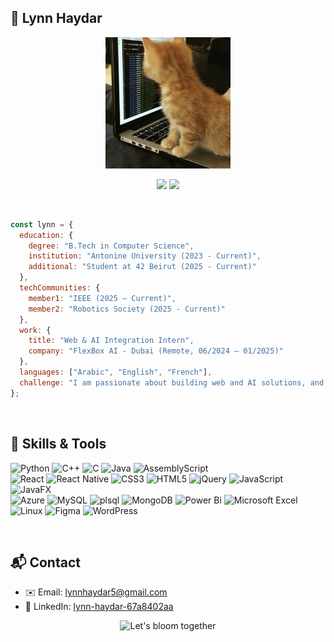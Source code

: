 ## 🌸 Lynn Haydar

<p align="center">
  <img src="Cat Coding GIF - Find & Share on GIPHY.gif" alt="Lynn Haydar Pink Banner" width="200"/>
</p>

<p align="center">
  <img src="https://img.shields.io/badge/Computer%20Science%20Student-%23F8BBD0?style=flat-square"/>
   <img src="https://img.shields.io/badge/IEEE%20Member-%23FADADD?style=flat-square&logo=ieee&logoColor=white"/>
  
</p>
<br>

```javascript
const lynn = {
  education: {
    degree: "B.Tech in Computer Science",
    institution: "Antonine University (2023 - Current)",
    additional: "Student at 42 Beirut (2025 - Current)"
  },
  techCommunities: {
    member1: "IEEE (2025 – Current)",
    member2: "Robotics Society (2025 - Current)"
  },
  work: {
    title: "Web & AI Integration Intern",
    company: "FlexBox AI - Dubai (Remote, 06/2024 – 01/2025)"
  },
  languages: ["Arabic", "English", "French"],
  challenge: "I am passionate about building web and AI solutions, and actively seeking new projects and learning opportunities in tech."
};

```
<br>

## 🌷 Skills & Tools


 ![Python](https://img.shields.io/badge/python-3670A0?style=for-the-badge&logo=python&logoColor=ffdd54)
 ![C++](https://img.shields.io/badge/c++-%2300599C.svg?style=for-the-badge&logo=c%2B%2B&logoColor=white)
 ![C](https://img.shields.io/badge/c-%2300599C.svg?style=for-the-badge&logo=c&logoColor=white)
 ![Java](https://img.shields.io/badge/java-%23ED8B00.svg?style=for-the-badge&logo=openjdk&logoColor=white)
  ![AssemblyScript](https://img.shields.io/badge/assembly%20script-%23000000.svg?style=for-the-badge&logo=assemblyscript&logoColor=white)
  <br>
  ![React](https://img.shields.io/badge/react-%2320232a.svg?style=for-the-badge&logo=react&logoColor=%2361DAFB)
  ![React Native](https://img.shields.io/badge/react_native-%2320232a.svg?style=for-the-badge&logo=react&logoColor=%2361DAFB)
 ![CSS3](https://img.shields.io/badge/css3-%231572B6.svg?style=for-the-badge&logo=css3&logoColor=white)
 ![HTML5](https://img.shields.io/badge/html5-%23E34F26.svg?style=for-the-badge&logo=html5&logoColor=white)
 ![jQuery](https://img.shields.io/badge/jquery-%230769AD.svg?style=for-the-badge&logo=jquery&logoColor=white)
 ![JavaScript](https://img.shields.io/badge/javascript-%23323330.svg?style=for-the-badge&logo=javascript&logoColor=%23F7DF1E)
 ![JavaFX](https://img.shields.io/badge/javafx-%23FF0000.svg?style=for-the-badge&logo=javafx&logoColor=white)
<br>
![Azure](https://img.shields.io/badge/azure-%230072C6.svg?style=for-the-badge&logo=microsoftazure&logoColor=white)
 ![MySQL](https://img.shields.io/badge/mysql-4479A1.svg?style=for-the-badge&logo=mysql&logoColor=white)
 ![plsql]( https://img.shields.io/badge/PLSQL-F80000?style=for-the-badge&logo=oracle&logoColor=black)
 ![MongoDB](https://img.shields.io/badge/MongoDB-%234ea94b.svg?style=for-the-badge&logo=mongodb&logoColor=white)
 ![Power Bi](https://img.shields.io/badge/power_bi-F2C811?style=for-the-badge&logo=powerbi&logoColor=black)
 ![Microsoft Excel](https://img.shields.io/badge/Microsoft_Excel-217346?style=for-the-badge&logo=microsoft-excel&logoColor=white)
  <br>
  ![Linux](https://img.shields.io/badge/Linux-FCC624?style=for-the-badge&logo=linux&logoColor=black)
 ![Figma](https://img.shields.io/badge/figma-%23F24E1E.svg?style=for-the-badge&logo=figma&logoColor=white)
 ![WordPress](https://img.shields.io/badge/WordPress-%23117AC9.svg?style=for-the-badge&logo=WordPress&logoColor=white)
 
 <br>
 
## 📬 Contact


- ✉️ Email: [lynnhaydar5@gmail.com](mailto:lynnhaydar5@gmail.com) 
- 💼 LinkedIn: [lynn-haydar-67a8402aa](https://www.linkedin.com/in/lynn-haydar-67a8402aa)




<p align="center">
  <img src="https://readme-typing-svg.demolab.com?font=Quicksand&pause=1000&color=F48FB1&background=FADADD00&center=true&vCenter=true&multiline=true&width=435&height=35&lines=let's+bloom+together+%F0%9F%8C%B8" alt="Let's bloom together"/>
</p>


